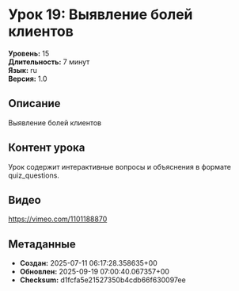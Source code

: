 # Урок 19: Выявление болей клиентов

**Уровень:** 15  
**Длительность:** 7 минут  
**Язык:** ru  
**Версия:** 1.0  

## Описание
Выявление болей клиентов

## Контент урока
Урок содержит интерактивные вопросы и объяснения в формате quiz_questions.

## Видео
https://vimeo.com/1101188870

## Метаданные
- **Создан:** 2025-07-11 06:17:28.358635+00
- **Обновлен:** 2025-09-19 07:00:40.067357+00
- **Checksum:** d1fcfa5e21527350b4cdb66f630097ee
